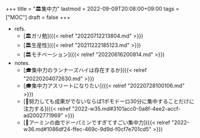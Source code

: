 +++
title = "🏛集中力"
lastmod = 2022-09-09T20:08:00+09:00
tags = ["MOC"]
draft = false
+++

-   refs.
    -   [🏛ガリ勉]({{< relref "20220712213804.md" >}})
    -   [🏛生産性]({{< relref "20211222185123.md" >}})
    -   [🏛モチベーション]({{< relref "20220616200814.md" >}})
-   notes.
    -   [🎓集中力のランナーズハイは存在するか]({{< relref "20220204072630.md" >}})
    -   [🎓集中力アスリートになりたい]({{< relref "20220728100106.md" >}})
    -   [💭努力しても成果がでないならば1ポモドーロ30分に集中することだけに注力する]({{< relref "2022-w35.md#3101acc0-0a8f-4ee2-accf-ad2002771969" >}})
    -   [💭アーミンの曲でドーパミンですぎてすごい集中力]({{< relref "2022-w36.md#1086df24-ffec-469c-9d9d-f0cf7e701cd5" >}})
